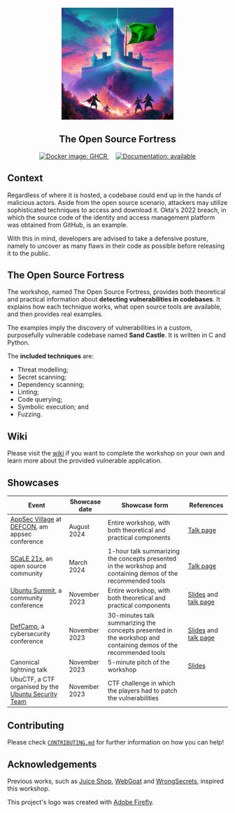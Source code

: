 <p align="center">
    <img src="others/logo.png" height="256" alt="The Open Source Fortress logo"/>
</p>
<h2 align="center">The Open Source Fortress</h2>
<p align="center" float="left">
    <a href="https://github.com/iosifache/oss_fortress/packages">
      <img src="https://img.shields.io/badge/Docker_images-GHCR-blue?logo=docker" height="17" alt="Docker image: GHCR"/>
    </a>
    &nbsp; &nbsp;
    <a href="https://ossfortress.io/">
      <img src="https://img.shields.io/badge/Documentation-available-green?logo=docusaurus" height="17" alt="Documentation: available"/>
    </a>
</p>

<!-- Keep this content syced with wiki/docs/index.md. -->

## Context

Regardless of where it is hosted, a codebase could end up in the hands of malicious actors. Aside from the open source scenario, attackers may utilize sophisticated techniques to access and download it. Okta's 2022 breach, in which the source code of the identity and access management platform was obtained from GitHub, is an example.

With this in mind, developers are advised to take a defensive posture, namely to uncover as many flaws in their code as possible before releasing it to the public.

## The Open Source Fortress

The workshop, named The Open Source Fortress, provides both theoretical and practical information about **detecting vulnerabilities in codebases**. It explains how each technique works, what open source tools are available, and then provides real examples.

The examples imply the discovery of vulnerabilities in a custom, purposefully vulnerable codebase named **Sand Castle**. It is written in C and Python.

The **included techniques** are:
- Threat modelling;
- Secret scanning;
- Dependency scanning;
- Linting;
- Code querying;
- Symbolic execution; and
- Fuzzing.

## Wiki

Please visit the [wiki](https://ossfortress.io/) if you want to complete the workshop on your own and learn more about the provided vulnerable application.

## Showcases

| Event                                                                                                 | Showcase date | Showcase form                                                                                                    | References                                                                                                                                                                                |
| ----------------------------------------------------------------------------------------------------- | ------------- | ---------------------------------------------------------------------------------------------------------------- | ----------------------------------------------------------------------------------------------------------------------------------------------------------------------------------------- |
| [AppSec Village](https://www.appsecvillage.com) at [DEFCON](https://defcon.org), am appsec conference | August 2024   | Entire workshop, with both theoretical and practical components                                                  | [Talk page](https://www.appsecvillage.com/events/dc-2024/the-open-source-fortress-finding-vulnerabilities-in-your-codebase-using-open-source-tools-677630)                                |
| [SCaLE 21x](https://www.socallinuxexpo.org/scale/21x), an open source community                       | March 2024    | 1-hour talk summarizing the concepts presented in the workshop and containing demos of the recommended tools     | [Talk page](https://www.socallinuxexpo.org/scale/21x/presentations/open-source-fortress)                                                                                                  |
| [Ubuntu Summit](https://events.canonical.com/event/31), a community conference                        | November 2023 | Entire workshop, with both theoretical and practical components                                                  | [Slides](https://raw.githubusercontent.com/iosifache/oss_fortress/main/presentation/ubuntu-summit-23/export.pdf) and [talk page](https://events.canonical.com/event/31/contributions/219) |
| [DefCamp](https://def.camp/speaker), a cybersecurity conference                                       | November 2023 | 30-minutes talk summarizing the concepts presented in the workshop and containing demos of the recommended tools | [Slides](https://ossfortress.io/defcamp) and [talk page](https://def.camp/speaker/george-andrei-iosif-2)                                                                                  |
| Canonical lightning talk                                                                              | November 2023 | 5-minute pitch of the workshop                                                                                   | [Slides](https://raw.githubusercontent.com/iosifache/oss_fortress/main/presentation/lightning-talk-23/export.pdf)                                                                         |
| UbuCTF, a CTF organised by the [Ubuntu Security Team](https://wiki.ubuntu.com/SecurityTeam)           | November 2023 | CTF challenge in which the players had to patch the vulnerabilities                                              |                                                                                                                                                                                           |

## Contributing

Please check [`CONTRIBUTING.md`](/CONTRIBUTING.md) for further information on how you can help!

## Acknowledgements

Previous works, such as [Juice Shop](https://owasp.org/www-project-juice-shop), [WebGoat](https://github.com/WebGoat/WebGoat) and [WrongSecrets](https://owasp.org/www-project-juice-shop), inspired this workshop.

This project's logo was created with [Adobe Firefly](https://firefly.adobe.com).
